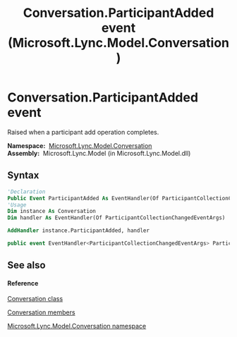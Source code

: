 ﻿---
title: Conversation.ParticipantAdded event (Microsoft.Lync.Model.Conversation)
TOCTitle: ParticipantAdded event
ms:assetid: E:Microsoft.Lync.Model.Conversation.Conversation.ParticipantAdded_DI_3_UC_OCS14MrefLyncWPF
ms:mtpsurl: https://msdn.microsoft.com/en-us/library/microsoft.lync.model.conversation.conversation.participantadded_di_3_uc_ocs14mreflyncwpf(v=office.15)
ms:contentKeyID: 48595408
ms.date: 07/28/2014
mtps_version: v=office.15
f1_keywords:
- Microsoft.Lync.Model.Conversation.Conversation.ParticipantAdded
dev_langs:
- CSharp
- JScript
- VB
- other
---

# Conversation.ParticipantAdded event

Raised when a participant add operation completes.

**Namespace:**  [Microsoft.Lync.Model.Conversation](microsoft-lync-model-conversation-namespace_2.md)  
**Assembly:**  Microsoft.Lync.Model (in Microsoft.Lync.Model.dll)

## Syntax

``` vb
'Declaration
Public Event ParticipantAdded As EventHandler(Of ParticipantCollectionChangedEventArgs)
'Usage
Dim instance As Conversation
Dim handler As EventHandler(Of ParticipantCollectionChangedEventArgs)

AddHandler instance.ParticipantAdded, handler
```

``` csharp
public event EventHandler<ParticipantCollectionChangedEventArgs> ParticipantAdded
```

## See also

#### Reference

[Conversation class](conversation-class-microsoft-lync-model-conversation_2.md)

[Conversation members](conversation-members-microsoft-lync-model-conversation_2.md)

[Microsoft.Lync.Model.Conversation namespace](microsoft-lync-model-conversation-namespace_2.md)

